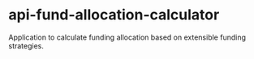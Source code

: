 # api-fund-allocation-calculator
Application to calculate funding allocation based on extensible funding strategies.
